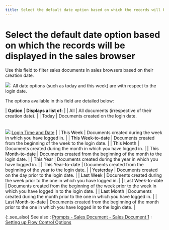 ```yaml
---
title: Select the default date option based on which the records will be displayed in the sales browser
---
```


# Select the default date option based on which the records will be displayed  in the sales browser


Use this field to filter sales documents in sales browsers based on  their creation date.


![]({{site.bp_baseurl}}/img/note.gif)  All  date options (such as today and this week) are with respect to the login  date.


The options available in this field are detailed below:


| **Option** | **Displays a list of:** |
| All | All documents (irrespective of their creation date). |
| Today | Documents created on the login date.<br/><br/><br/>![]({{site.bp_baseurl}}/img/lens.gif) [Login  Time and Date]({{site.wwe_chm}}/everest-client/the_everest_login_dialog_box.html) |
| <font color="#000000" class="hcp6">This Week</font> | Documents created during the week in which you have  logged in. |
| <font color="#000000" class="hcp6">This Week-to-date</font> | Documents created from the beginning of the week to  the login date. |
| <font color="#000000" class="hcp6">This Month</font> | Documents created during the month in which you have  logged in. |
| <font color="#000000" class="hcp6">This Month-to-date</font> | Documents created from the beginning of the month to  the login date. |
| <font color="#000000" class="hcp6">This Year</font> | Documents created during the year in which you have  logged in. |
| <font color="#000000" class="hcp6">This Year-to-date</font> | Documents created from the beginning of the year to  the login date. |
| <font color="#000000" class="hcp6">Yesterday</font> | Documents created on the day prior to the login date. |
| <font color="#000000" class="hcp6">Last Week</font> | Documents created during the week prior to the one in  which you have logged in. |
| <font color="#000000" class="hcp6">Last Week-to-date</font> | Documents created from the beginning of the week prior  to the week in which you have logged in to the login date. |
| <font color="#000000" class="hcp6">Last Month</font> | Documents created during the month prior to the one  in which you have logged in. |
| <font color="#000000" class="hcp6">Last Month-to-date</font> | Documents created from the beginning of the month prior  to the one in which you have logged in to the login date. |



{:.see_also}
See also
: [Prompts  - Sales Document - Sales Document 1]({{site.bp_baseurl}}/flow-ctrl/ctrl/doc-frm/prompts/sales-prompts/prompts_sales_document_sales_document_1.html)
: [Setting  up Flow Control Options]({{site.bp_baseurl}}/flow-ctrl/ctrl/opt/setting_flow_control_options.html)

